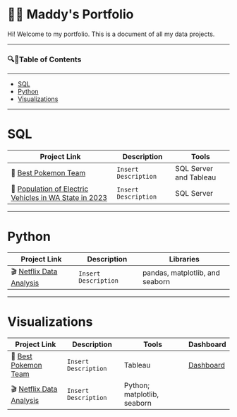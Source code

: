 # :woman_technologist: Maddy's Portfolio

 Hi! Welcome to my portfolio. This is a document of all my data projects. 
 
---
###  :mag::open_book:Table of Contents
---
* [SQL](#sql)
* [Python](#python)
* [Visualizations](#visualizations)

---

# SQL
| Project Link | Description | Tools |
|---|---|---|
|:dragon: [Best Pokemon Team](https://github.com/MadelynSwor/Data_Analysis_Portfolio/tree/main/PokemonEDA) | `Insert Description` | SQL Server and Tableau |
|:red_car: [Population of Electric Vehicles in WA State in 2023](https://github.com/MadelynSwor/Data_Analysis_Portfolio/tree/main/Population_of_Electric_Vehicles) | `Insert Description`| SQL Server |

---

# Python
| Project Link | Description | Libraries |
|---|---|---|
|:clapper: [Netflix Data Analysis](https://github.com/MadelynSwor/Data_Analysis_Portfolio/blob/main/Netflix_Analysis/Netflix_Data_Analysis.ipynb)| `Insert Description` | pandas, matplotlib, and seaborn |

---

# Visualizations
| Project Link | Description | Tools | Dashboard |
|---|---|---|---|
|:dragon: [Best Pokemon Team](https://github.com/MadelynSwor/Data_Analysis_Portfolio/tree/main/PokemonEDA)|`Insert Description`| Tableau | [Dashboard](https://public.tableau.com/app/profile/madelyn.swor/viz/FindingtheBestTeaminPokemonXY/Dashboard1) |
|:clapper: [Netflix Data Analysis](https://github.com/MadelynSwor/Data_Analysis_Portfolio/blob/main/Netflix_Analysis/Netflix_Data_Analysis.ipynb)|`Insert Description`| Python; matplotlib, seaborn ||
